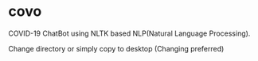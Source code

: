 # covo
COVID-19 ChatBot using NLTK based NLP(Natural Language Processing).

Change directory or simply copy to desktop (Changing preferred)

